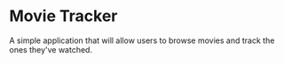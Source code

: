 # Movie Tracker

A simple application that will allow users to browse movies and track the ones they've watched.